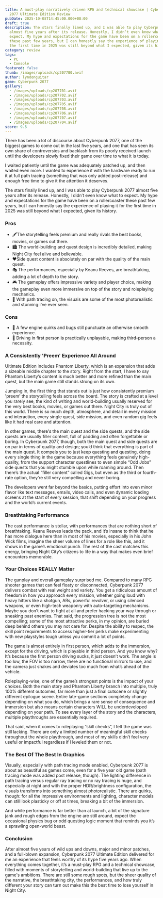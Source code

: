 ```yaml
---
title: A must-play narratively driven RPG and technical showcase | Cyberpunk
  2077 Ultimate Edition Review
pubDate: 2025-10-08T14:45:00.000+08:00
draft: true
description: The stars finally lined up, and I was able to play Cyberpunk 2077
  almost five years after its release. Honestly, I didn’t even know what to
  expect. My hype and expectations for the game have been on a rollercoaster
  these past few years, but I can honestly say the experience of playing it for
  the first time in 2025 was still beyond what I expected, given its history.
category: review
tags:
  - PC
  - Console
featured: false
thumb: /images/uploads/cp207700.avif
author: lyndonguitar
game: Cyberpunk 2077
gallery:
  - /images/uploads/cp207701.avif
  - /images/uploads/cp207702.avif
  - /images/uploads/cp207703.avif
  - /images/uploads/cp207705.avif
  - /images/uploads/cp207708.avif
  - /images/uploads/cp207706.avif
  - /images/uploads/cp207707.avif
  - /images/uploads/cp207704.avif
score: 9.5
---
```

There has been a lot of discourse about Cyberpunk 2077, one of the biggest games to come out in the last five years, and one that has seen its own share of controversies and backlash from its poorly received launch until the developers slowly fixed their game over time to what it is today. 

I waited patiently until the game was adequately patched up, and then waited even more. I wanted to experience it with the hardware ready to run it at full path tracing (something that was only added post-release) and enough free time to give it the attention it deserves.

The stars finally lined up, and I was able to play Cyberpunk 2077 almost five years after its release. Honestly, I didn’t even know what to expect. My hype and expectations for the game have been on a rollercoaster these past few years, but I can honestly say the experience of playing it for the first time in 2025 was still beyond what I expected, given its history.

### Pros
* 🖋️The storytelling feels premium and really rivals the best books, movies, or games out there.
* 🏙️ The world-building and quest design is incredibly detailed, making Night City feel alive and believable. 
* ❤️Side quest content is absolutely on par with the quality of the main quest.
* 🎭 The performances, especially by Keanu Reeves, are breathtaking, adding a lot of depth to the story. 
* 🎮 The gameplay offers impressive variety and player choice, making the gameplay even more immersive on top of the story and roleplaying mechanics.
* 🌟  With path tracing on, the visuals are some of the most photorealistic and stunning I’ve ever seen.
### Cons
* 🐞 A few engine quirks and bugs still punctuate an otherwise smooth experience. 
* 🚗 Driving in first person is practically unplayable, making third-person a necessity. 

### A Consistently 'Preem' Experience All Around
Ultimate Edition includes Phantom Liberty, which is an expansion that adds a sizeable middle chapter to the story. Right from the start, I have to say Phantom Liberty’s content is much better and more refined than the main quest, but the main game still stands strong on its own.

Jumping in, the first thing that stands out is just how consistently premium 'preem' the storytelling feels across the board. The story is crafted at a level you rarely see, the kind of writing and world-building usually reserved for the very best books, movies, or games out there. Night City is truly out of this world. There is so much depth, atmosphere, and detail in every mission and interaction, every single quest, side mission, and even random gig feels like it had real care and attention.

In other games, there's the main quest and the side quests, and the side quests are usually filler content, full of padding and often forgettable or boring. In Cyberpunk 2077, though, both the main quest and side quests are on par in terms of quality and design; you’d think that everything is part of the main quest. It compels you to just keep questing and questing, doing every single thing in the game because everything feels genuinely high-quality, from the support character questlines to even simple “Odd Jobs” side quests that you might stumble upon while roaming around. Then there’s the actual “filler content” called Gigs, but even as the third or fourth-rate option, they’re still very compelling and never boring.

The developers went far beyond the basics, putting effort into even minor flavor like text messages, emails, video calls, and even dynamic loading screens at the start of every session, that shift depending on your progress and the world’s current events. 

### Breathtaking Performance
The cast performance is stellar, with performances that are nothing short of breathtaking. Keanu Reeves leads the pack, and it’s insane to think that he has more dialogue here than in most of his movies, especially in his John Wick films, imagine the sheer volume of lines for a role like this, and it shows in the game’s emotional punch. The rest of the cast matches this energy, bringing Night City’s citizens to life in a way that makes even brief encounters memorable.

### Your Choices REALLY Matter
The gunplay and overall gameplay surprised me. Compared to many RPG shooter games that can feel floaty or disconnected, Cyberpunk 2077 delivers combat with real weight and variety. You get a ridiculous amount of freedom in how you approach every mission, whether going loud with heavy hitters like a shotgun, ARs, powerful revolver, or using silenced weapons, or even high-tech weaponry with auto-targeting mechanisms. Maybe you don’t want to fight at all and prefer hacking your way through or sneaking past enemies. That said, the progression tree is not the most compelling; some of the most attractive perks, in my opinion, are buried deep behind others you may not care for. Despite the ability to respec, the skill point requirements to access higher-tier perks make experimenting with new playstyles tough unless you commit a lot of points.

The game is almost entirely in first person, which adds to the immersion, except for the driving, which is playable in third person. And you know why? It’s because the first person driving sucks, it just doesn’t work. The angle is too low, the FOV is too narrow, there are no functional mirrors to use, and the camera just shakes and deviates too much from what’s ahead of the vehicle.

Roleplaying-wise,  one of the game’s strongest points is the impact of your choices. Both the main story and Phantom Liberty branch into multiple, truly 100% different outcomes, far more than just a final cutscene or slightly different epilogue scene. Entire late-game sections completely change depending on what you do, which brings a rare sense of consequence and immersion but also means certain characters WILL be underdeveloped depending on your path. To see every layer of the story and the characters, multiple playthroughs are essentially required. 

That said, when it comes to roleplaying “skill checks”, I felt the game was still lacking. There are only a limited number of meaningful skill checks throughout the whole playthrough, and most of my skills didn’t feel very useful or impactful regardless if I leveled them or not. 

### The Best Of The Best In Graphics
Visually, especially with path tracing mode enabled, Cyberpunk 2077 is about as beautiful as games come, even for a five year old game (path tracing mode was added post release, though). The lighting difference in path tracing versus regular ray tracing or no ray tracing is huge, and especially at night and with the proper HDR/brightness configuration, the visuals transforms into something almost photorealistic. There are quirks, though: for all the impressive environments and lighting, character models can still look plasticky or off at times, breaking a bit of the immersion. 

And while performance is far better than at launch, a bit of the signature jank and rough edges from the engine are still around, expect the occasional physics bug or odd questing logic moment that reminds you it’s a sprawling open-world beast.

### Conclusion
After almost five years of wild ups and downs, major and minor patches, and a full-blown expansion, Cyberpunk 2077 Ultimate Edition delivered for me an experience that feels worthy of its hype five years ago. When everything comes together, it’s a must-play RPG and a technical showcase, filled with moments of storytelling and world-building that live up to the game's ambitions. There are still some rough spots, but the sheer quality of the narrative, the breathtaking city, the performances, and how truly different your story can turn out make this the best time to lose yourself in Night City.
